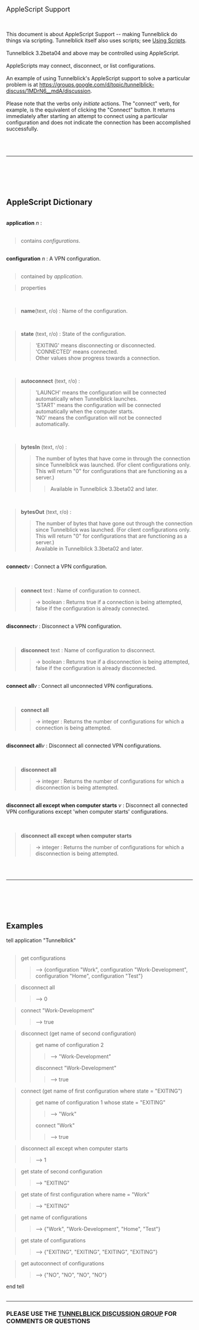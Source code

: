 <font size='4'>AppleScript Support</font><br>

<br>
<br>
This document is about AppleScript Support -- making Tunnelblick do things via scripting. Tunnelblick itself also uses scripts; see <a href='cUsingScripts.md'>Using Scripts</a>.<br>
<br>
Tunnelblick 3.2beta04 and above may be controlled using AppleScript.<br>
<br>
AppleScripts may connect, disconnect, or list configurations.<br>
<br>
An example of using Tunnelblick's AppleScript support to solve a particular problem is at <a href='https://groups.google.com/d/topic/tunnelblick-discuss/1MDrN6__mdA/discussion'>https://groups.google.com/d/topic/tunnelblick-discuss/1MDrN6__mdA/discussion</a>.<br>
<br>
Please note that the verbs only <i>initiate</i> actions. The "connect" verb, for example, is the equivalent of clicking the "Connect" button. It returns immediately after starting an attempt to connect using a particular configuration and does not indicate the connection has been accomplished successfully.<br>
<br>
<br>
<br>
<hr><br>
<br>
<br>
<br>
<h2>AppleScript Dictionary</h2>

<b><br>
application</b> <i>n</i> :<br>
<br>
<blockquote>contains <i>configurations</i>.</blockquote>

<b><br>
configuration</b> <i>n</i> : A VPN configuration.<br>
<br>
<blockquote>contained by <i>application</i>.</blockquote>

<blockquote>properties</blockquote>

<b><br>
<blockquote>name</b>(text, r/o) : Name of the configuration.</blockquote>

<b><br>
<blockquote>state</b> (text, r/o) : State of the configuration.<br>
<blockquote>'EXITING' means disconnecting or disconnected.<br>
'CONNECTED' means connected.<br>
Other values show progress towards a connection.</blockquote></blockquote>

<b><br>
<blockquote>autoconnect</b> (text, r/o) :<br>
<blockquote>'LAUNCH' means the configuration will be connected automatically when Tunnelblick launches.<br>
'START' means the configuration will be connected automatically when the computer starts.<br>
'NO' means the configuration will not be connected automatically.</blockquote></blockquote>

<b><br>
<blockquote>bytesIn</b> (text, r/o) :<br>
<blockquote>The number of bytes that have come in through the connection since Tunnelblick was launched. (For client configurations only. This will return "0" for configurations that are functioning as a server.)<br>
<blockquote>Available in Tunnelblick 3.3beta02 and later.</blockquote></blockquote></blockquote>

<b><br>
<blockquote>bytesOut</b> (text, r/o) :<br>
<blockquote>The number of bytes that have gone out through the connection since Tunnelblick was launched. (For client configurations only. This will return "0" for configurations that are functioning as a server.)<br>
Available in Tunnelblick 3.3beta02 and later.</blockquote></blockquote>

<b><br>
connect</b><i>v</i> : Connect a VPN configuration.<br>
<br>
<b><br>
<blockquote>connect</b> text : Name of configuration to connect.<br>
<blockquote>→ boolean : Returns true if a connection is being attempted, false if the configuration is already connected.</blockquote></blockquote>

<b><br>
disconnect</b><i>v</i> : Disconnect a VPN configuration.<br>
<br>
<b><br>
<blockquote>disconnect</b> text : Name of configuration to disconnect.<br>
<blockquote>→ boolean : Returns true if a disconnection is being attempted, false if the configuration is already disconnected.</blockquote></blockquote>

<b><br>
connect all</b><i>v</i> : Connect all unconnected VPN configurations.<br>
<br>
<b><br>
<blockquote>connect all</b>
<blockquote>→ integer : Returns the number of configurations for which a connection is being attempted.</blockquote></blockquote>

<b><br>
disconnect all</b><i>v</i> : Disconnect all connected VPN configurations.<br>
<br>
<b><br>
<blockquote>disconnect all</b>
<blockquote>→ integer : Returns the number of configurations for which a disconnection is being attempted.</blockquote></blockquote>

<b><br>
disconnect all except when computer starts</b> <i>v</i> : Disconnect all connected VPN configurations except 'when computer starts' configurations.<br>
<br>
<b><br>
<blockquote>disconnect all except when computer starts</b>
<blockquote>→ integer : Returns the number of configurations for which a disconnection is being attempted.</blockquote></blockquote>

<br>
<br>
<hr><br>
<br>
<br>
<br>
<h2>Examples</h2>

tell application "Tunnelblick"<br>
<br>
<blockquote>get configurations<br>
<blockquote>--> {configuration "Work", configuration "Work-Development", configuration "Home", configuration "Test"}</blockquote></blockquote>

<blockquote>disconnect all<br>
<blockquote>--> 0</blockquote></blockquote>

<blockquote>connect "Work-Development"<br>
<blockquote>--> true</blockquote></blockquote>

<blockquote>disconnect (get name of second configuration)<br>
<blockquote>get name of configuration 2<br>
<blockquote>--> "Work-Development"<br>
</blockquote>disconnect "Work-Development"<br>
<blockquote>--> true</blockquote></blockquote></blockquote>

<blockquote>connect (get name of first configuration where state = "EXITING")<br>
<blockquote>get name of configuration 1 whose state = "EXITING"<br>
<blockquote>--> "Work"<br>
</blockquote>connect "Work"<br>
<blockquote>--> true</blockquote></blockquote></blockquote>

<blockquote>disconnect all except when computer starts<br>
<blockquote>--> 1</blockquote></blockquote>

<blockquote>get state of second configuration<br>
<blockquote>--> "EXITING"</blockquote></blockquote>

<blockquote>get state of first configuration where name = "Work"<br>
<blockquote>--> "EXITING"</blockquote></blockquote>

<blockquote>get name of configurations<br>
<blockquote>--> {"Work", "Work-Development", "Home", "Test"}</blockquote></blockquote>

<blockquote>get state of configurations<br>
<blockquote>--> {"EXITING", "EXITING", "EXITING", "EXITING"}</blockquote></blockquote>

<blockquote>get autoconnect of configurations<br>
<blockquote>--> {"NO", "NO", "NO", "NO"}</blockquote></blockquote>

end tell<br>
<br>
<hr />

<h3>PLEASE USE THE <a href='https://groups.google.com/forum/#!forum/tunnelblick-discuss'>TUNNELBLICK DISCUSSION GROUP</a> FOR COMMENTS OR QUESTIONS